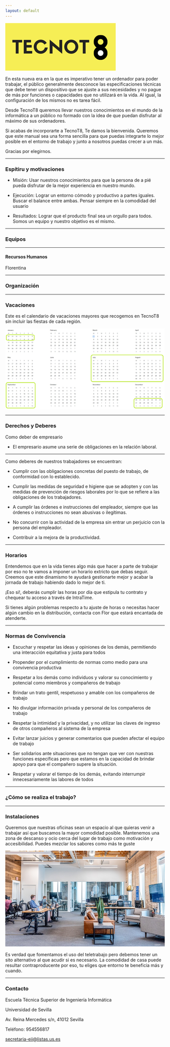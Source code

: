 ```yaml
---
layout: default
---
```


![TecnoT8](/assets/images/frontc.png)

En esta nueva era en la que es imperativo tener un ordenador para poder trabajar, el público generalmente desconoce las especificaciones técnicas que debe tener un dispositivo que se ajuste a sus necesidades y no pague de más por funciones o capacidades que no utilizará en la vida. Al igual, la configuración de los mismos no es tarea fácil.

Desde TecnoT8 queremos llevar nuestros conocimientos en el mundo de la informática a un público no formado con la idea de que puedan disfrutar al máximo de sus ordenadores.

Si acabas de incorporarte a TecnoT8, Te damos la bienvenida. Queremos que este manual sea una forma sencilla para que puedas integrarte lo mejor posible en el entorno de trabajo y junto a nosotros puedas crecer a un más.

Gracias por elegirnos.

***

### Espítiru y motivaciones

*   Misión: Usar nuestros conocimientos para que la persona de a pié pueda disfrutar de la mejor experiencia en nuestro mundo.

*   Ejecución: Lograr un entorno cómodo y productivo a partes iguales. Buscar el balance entre ambas. Pensar siempre en la comodidad del usuario

*   Resultados: Lograr que el producto final sea un orgullo para todos. Somos un equipo y nuestro objetivo es el mismo.

***

### Equipos


***

#### Recursos Humanos

Florentina

***

### Organización

***

### Vacaciones

Este es el calendario de vacaciones mayores que recogemos en TecnoT8 sin incluir las fiestas de cada región.

![Calendario](/assets/images/calendario.png)

***

### Derechos y Deberes

Como deber de empresario 

*   El empresario asume una serie de obligaciones en la relación laboral.

***

Como deberes de nuestros trabajadores se encuentran: 

*   Cumplir con las obligaciones concretas del puesto de trabajo, de conformidad con lo establecido.

*   Cumplir las medidas de seguridad e higiene que se adopten y con las medidas de prevención de riesgos laborales por lo que se refiere a las obligaciones de los trabajadores.

*   A cumplir las órdenes e instrucciones del empleador, siempre que las órdenes o instrucciones no sean abusivas o ilegítimas.

*   No concurrir con la actividad de la empresa sin entrar un perjuicio con la persona del empleador.

*   Contribuir a la mejora de la productividad. 

***


### Horarios

Entendemos que en la vida tienes algo más que hacer a parte de trabajar por eso no te vamos a imponer un horario extricto que debas seguir. Creemos que este dinamismo te ayudará gestionarte mejor y acabar la jornada de trabajo habiendo dado lo mejor de ti.

¡Eso si!, deberás cumplir las horas por día que estipula tu contrato y chequear tu acceso a través de IntraTime.

Si tienes algún problemas respecto a tu ajuste de horas o necesitas hacer algún cambio en la distribución, contacta con Flor que estará encantada de atenderte.

***

### Normas de Convivencia

*   Escuchar y respetar las ideas y opiniones de los demás, permitiendo una interacción equitativa y justa para todos

*   Propender por el cumplimiento de normas como medio para una convivencia productiva

*   Respetar a los demás como individuos y valorar su conocimiento y potencial como miembros y compañeros de trabajo

*   Brindar un trato gentil, respetuoso y amable con los compañeros de trabajo

*   No divulgar información privada y personal de los compañeros de trabajo

*   Respetar la intimidad y la privacidad, y no utilizar las claves de ingreso de otros compañeros al sistema de la empresa

*   Evitar lanzar juicios y generar comentarios que pueden afectar el equipo de trabajo

*   Ser solidarios ante situaciones que no tengan que ver con nuestras funciones específicas pero que estamos en la capacidad de brindar apoyo para que el compañero supere la situación.

*   Respetar y valorar el tiempo de los demás, evitando interrumpir innecesariamente las labores de todos

***

### ¿Cómo se realiza el trabajo?

***

### Instalaciones

Queremos que nuestras oficinas sean un espacio al que quieras venir a trabajar así que buscamos la mayor comodidad posible. Mantenemos una zona de descanso y ocio cerca del lugar de trabajo como motivación y accesibilidad. Puedes mezclar los sabores como más te guste

![Oficina](/assets/images/office.jpeg)

Es verdad que fomentamos el uso del teletrabajo pero debemos tener un sito alternativo al que acudir si es necesario. La comodidad de casa puede resultar contraproducente por eso, tu eliges que entorno te beneficia más y cuando.

***

### Contacto

Escuela Técnica Superior de Ingeniería Informática

Universidad de Sevilla

Av. Reina Mercedes s/n,
41012 Sevilla

Teléfono: 954556817

secretaria-eii@listas.us.es
